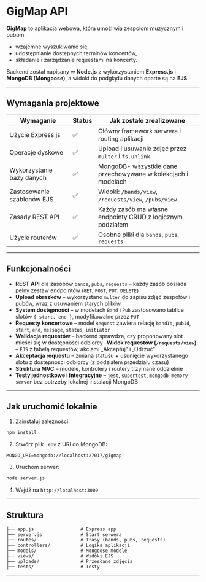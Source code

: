 # GigMap API

**GigMap** to aplikacja webowa, która umożliwia zespołom muzycznym i pubom:

- wzajemne wyszukiwanie się,
- udostępnianie dostępnych terminów koncertów,
- składanie i zarządzanie requestami na koncerty.

Backend został napisany w **Node.js** z wykorzystaniem **Express.js** i **MongoDB (Mongoose)**, a widoki do podglądu danych oparte są na **EJS**.

---

## Wymagania projektowe

| Wymaganie                              | Status | Jak zostało zrealizowane                                           |
|----------------------------------------|--------|---------------------------------------------------------------------|
| Użycie Express.js                      | ✅     | Główny framework serwera i routing aplikacji                       |
| Operacje dyskowe                       | ✅     | Upload i usuwanie zdjęć przez `multer` i `fs.unlink`               |
| Wykorzystanie bazy danych              | ✅     | MongoDB- wszystkie dane przechowywane w kolekcjach i modelach      |
| Zastosowanie szablonów EJS             | ✅     | Widoki: `/bands/view`, `/requests/view`, `/pubs/view`              |
| Zasady REST API                        | ✅     | Każdy zasób ma własne endpointy CRUD z logicznym podziałem         |
| Użycie routerów                        | ✅     | Osobne pliki dla `bands`, `pubs`, `requests`                       |

---

## Funkcjonalności

- **REST API** dla zasobów `bands`, `pubs`, `requests` – każdy zasób posiada pełny zestaw endpointów (`GET`, `POST`, `PUT`, `DELETE`)
- **Upload obrazków** – wykorzystano `multer` do zapisu zdjęć zespołów i pubów, wraz z usuwaniem starych plików
- **System dostępności** – w modelach `Band` i `Pub` zastosowano tablice slotów `{ start, end }`, modyfikowalne przez `PUT`
- **Requesty koncertowe** – model `Request` zawiera relację `bandId`, `pubId`, `start`, `end`, `message`, `status`, `initiator`
- **Walidacja requestów** – backend sprawdza, czy proponowany slot mieści się w dostępności odbiorcy
-**Widok requestów (`/requests/view`)** – `EJS` z tabelą requestów, akcjami „Akceptuj” i „Odrzuć”
- **Akceptacja requestu** – zmiana statusu + usunięcie wykorzystanego slotu z dostępności odbiorcy (z podziałem przedziału czasu)
- **Struktura MVC** – modele, kontrolery i routery trzymane oddzielnie
- **Testy jednostkowe i integracyjne** – `jest`, `supertest`, `mongodb-memory-server` bez potrzeby lokalnej instalacji MongoDB

---

## Jak uruchomić lokalnie

1. Zainstaluj zależności:

```bash
npm install
```

2. Stwórz plik `.env` z URI do MongoDB:

```env
MONGO_URI=mongodb://localhost:27017/gigmap
```

3. Uruchom serwer:

```bash
node server.js
```

4. Wejdź na `http://localhost:3000`

---

## Struktura

```
├── app.js                 # Express app
├── server.js              # Start serwera
├── routes/                # Trasy (bands, pubs, requests)
├── controllers/           # Logika aplikacji
├── models/                # Mongoose modele
├── views/                 # Widoki EJS
├── uploads/               # Przesłane zdjęcia
├── tests/                 # Testy
```

---
